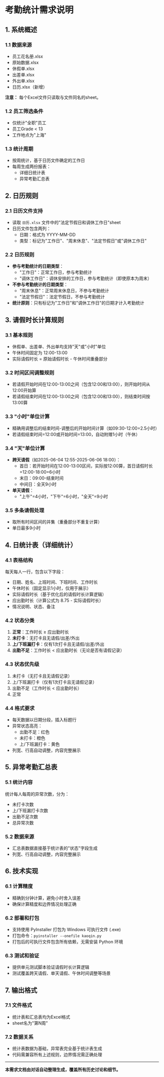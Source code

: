 # 考勤统计需求说明

## 1. 系统概述

### 1.1 数据来源
- 员工花名册.xlsx
- 原始数据.xlsx  
- 休假单.xlsx
- 出差单.xlsx
- 外出单.xlsx
- 日历.xlsx（新增）

**注意：** 每个Excel文件只读取与文件同名的sheet。

### 1.2 员工筛选条件
- 仅统计"全职"员工
- 员工Grade < 13
- 工作地点为"上海"

### 1.3 统计周期
- 按周统计，基于日历文件确定的工作日
- 每周生成两份报表：
  - 详细日统计表
  - 异常考勤汇总表

## 2. 日历规则

### 2.1 日历文件支持
- 读取 `日历.xlsx` 文件中的"法定节假日和调休工作日"sheet
- 日历文件包含两列：
  - 日期：格式为 YYYY-MM-DD
  - 类型：标记为"工作日"、"周末休息"、"法定节假日"或"调休工作日"

### 2.2 日历规则
- **参与考勤统计的日期类型**：
  - "工作日"：正常工作日，参与考勤统计
  - "调休工作日"：调休安排的工作日，参与考勤统计（即使原本为周末）
- **不参与考勤统计的日期类型**：
  - "周末休息"：正常周末休息日，不参与考勤统计
  - "法定节假日"：法定节假日，不参与考勤统计
- **统计原则**：只有标记为"工作日"和"调休工作日"的日期才计入考勤统计

## 3. 请假时长计算规则

### 3.1 基本规则
- 休假单、出差单、外出单均支持"天"或"小时"单位
- 午休时间固定为 12:00-13:00
- 实际请假时长 = 原始请假时长 - 午休时间重叠部分

### 3.2 时间区间调整规则
- 若请假开始时间在12:00-13:00之间（包含12:00和13:00），则开始时间从12:00开始算
- 若请假结束时间在12:00-13:00之间（包含12:00和13:00），则结束时间按13:00算

### 3.3 "小时"单位计算
- 精确用调整后的结束时间-调整后的开始时间计算（如09:30-12:00=2.5小时）
- 若请假结束时间=12:00或开始时间=13:00，自动附赠1小时（午休）

### 3.4 "天"单位计算
- **跨天请假**（如2025-06-04 12:55-2025-06-06 18:00）：
  - 首日：若开始时间在12:00-13:00区间，实际按12:00算，首日请假时长=12:00-18:00=6小时
  - 末日：09:00-结束时间
  - 中间日：全天9小时
- **单天请假**：
  - "上午"=4小时，"下午"=6小时，"全天"=9小时

### 3.5 多条请假处理
- 取所有时间区间的并集（重叠部分不重复计算）
- 单日最多9小时

## 4. 日统计表（详细统计）

### 4.1 表格结构
每天每人一行，包含以下字段：
- 日期、姓名、上班时间、下班时间、工作时长
- 午休时长（固定显示1小时，仅用于展示）
- 实际请假时长（基于优化后的请假时长计算逻辑）
- 应出勤时长（计算公式为 8.75 - 实际请假时长）
- 情况说明、状态、备注

### 4.2 状态分类
1. **正常**：工作时长 ≥ 应出勤时长
2. **未打卡**：无打卡且无请假/出差/外出
3. **上/下班漏打卡**：仅有1次打卡且无请假/出差/外出
4. **出勤不足**：工作时长 < 应出勤时长（无论是否有请假记录）

### 4.3 状态优先级
1. 未打卡（无打卡且无请假记录）
2. 上/下班漏打卡（仅有1次打卡且无请假记录）
3. 出勤不足（工作时长 < 应出勤时长）
4. 正常

### 4.4 格式要求
- 每天数据以日期分段，插入标题行
- 异常状态高亮：
  - 出勤不足：红色
  - 未打卡：橙色
  - 上/下班漏打卡：黄色
- 列宽、行高自动调整，内容完整展示

## 5. 异常考勤汇总表

### 5.1 统计内容
统计每人每周的异常次数，分为：
- 未打卡次数
- 上/下班漏打卡次数
- 出勤不足次数
- 总异常次数

### 5.2 数据来源
- 汇总表数据直接基于统计表的"状态"字段生成
- 列宽、行高自动调整，内容完整展示

## 6. 技术实现

### 6.1 计算精度
- 精确到分钟计算，避免小时舍入误差
- 确保计算精度和边界情况处理正确

### 6.2 部署和打包
- 支持使用 PyInstaller 打包为 Windows 可执行文件 (.exe)
- 打包命令：`pyinstaller --onefile kaoqin.py`
- 打包后的可执行文件包含所有依赖，无需安装 Python 环境

### 6.3 测试和验证
- 提供单元测试脚本验证请假时长计算逻辑
- 测试覆盖跨天请假、单天请假、午休时间调整等场景

## 7. 输出格式

### 7.1 文件格式
- 统计表和汇总表均为Excel格式
- sheet名为"第N周"

### 7.2 数据关系
- 统计表数据为基础，异常表完全基于统计表生成
- 代码需兼容所有上述规则，边界情况需正确处理

---

**本需求文档由对话自动整理生成，覆盖所有历史讨论和细节。** 